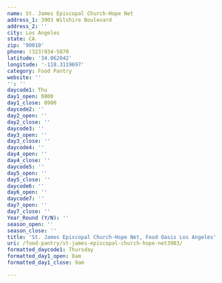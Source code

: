 ```yaml
---
name: St. James Episcopal Church-Hope Net
address_1: 3903 Wilshire Boulevard
address_2: ''
city: Los Angeles
state: CA
zip: '90010'
phone: (323)934-5870
latitude: '34.062042'
longitude: '-118.3119697'
category: Food Pantry
website: ''
'': ''
daycode1: Thu
day1_open: 0800
day1_close: 0900
daycode2: ''
day2_open: ''
day2_close: ''
daycode3: ''
day3_open: ''
day3_close: ''
daycode4: ''
day4_open: ''
day4_close: ''
daycode5: ''
day5_open: ''
day5_close: ''
daycode6: ''
day6_open: ''
daycode7: ''
day7_open: ''
day7_close: ''
Year_Round (Y/N): ''
season_open: ''
season_close: ''
title: 'St. James Episcopal Church-Hope Net, Food Oasis Los Angeles'
uri: /food-pantry/st-james-episcopal-church-hope-net3903/
formatted_daycode1: Thursday
formatted_day1_open: 8am
formatted_day1_close: 9am

---
```

